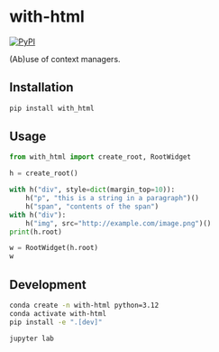# with-html

[![PyPI](https://img.shields.io/pypi/v/with_html)](https://pypi.org/project/with_html)

(Ab)use of context managers.

## Installation

```sh
pip install with_html
```

## Usage


```python
from with_html import create_root, RootWidget

h = create_root()

with h("div", style=dict(margin_top=10)):
    h("p", "this is a string in a paragraph")()
    h("span", "contents of the span")
with h("div"):
    h("img", src="http://example.com/image.png")()
print(h.root)

w = RootWidget(h.root)
w
```



## Development

```sh
conda create -n with-html python=3.12
conda activate with-html
pip install -e ".[dev]"
```

```sh
jupyter lab
```

